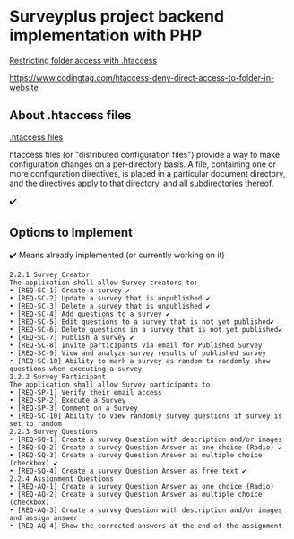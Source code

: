 # Surveyplus project backend implementation with PHP

[Restricting folder access with .htaccess](https://www.itsolutionstuff.com/post/how-to-restrict-access-to-a-folder-with-htaccessexample.html)

https://www.codingtag.com/htaccess-deny-direct-access-to-folder-in-website

## About .htaccess files

[.htaccess files](https://docs.oracle.com/cd/B14099_19/web.1012/q20206/howto/htaccess.html)

htaccess files (or "distributed configuration files") provide a way to make configuration changes on a per-directory basis. A file, containing one or more configuration directives, is placed in a particular document directory, and the directives apply to that directory, and all subdirectories thereof.

✔️


## Options to Implement

✔️ Means already implemented (or currently working on it)

    2.2.1 Survey Creator
    The application shall allow Survey creators to:
    • [REQ-SC-1] Create a survey ✔️
    • [REQ-SC-2] Update a survey that is unpublished ✔️
    • [REQ-SC-3] Delete a survey that is unpublished ✔️
    • [REQ-SC-4] Add questions to a survey ✔️
    • [REQ-SC-5] Edit questions to a survey that is not yet published✔️
    • [REQ-SC-6] Delete questions in a survey that is not yet published✔️
    • [REQ-SC-7] Publish a survey ✔️
    • [REQ-SC-8] Invite participants via email for Published Survey
    • [REQ-SC-9] View and analyze survey results of published survey
    • [REQ-SC-10] Ability to mark a survey as random to randomly show questions when executing a survey
    2.2.2 Survey Participant
    The application shall allow Survey participants to:
    • [REQ-SP-1] Verify their email access
    • [REQ-SP-2] Execute a Survey
    • [REQ-SP-3] Comment on a Survey
    • [REQ-SC-10] Ability to view randomly survey questions if survey is set to random
    2.2.3 Survey Questions
    • [REQ-SQ-1] Create a survey Question with description and/or images
    • [REQ-SQ-2] Create a survey Question Answer as one choice (Radio) ✔️
    • [REQ-SQ-3] Create a survey Question Answer as multiple choice (checkbox) ✔️
    • [REQ-SQ-4] Create a survey Question Answer as free text ✔️
    2.2.4 Assignment Questions
    • [REQ-AQ-1] Create a survey Question Answer as one choice (Radio)
    • [REQ-AQ-2] Create a survey Question Answer as multiple choice (checkbox)
    • [REQ-AQ-3] Create a survey Question with description and/or images and assign answer
    • [REQ-AQ-4] Show the corrected answers at the end of the assignment